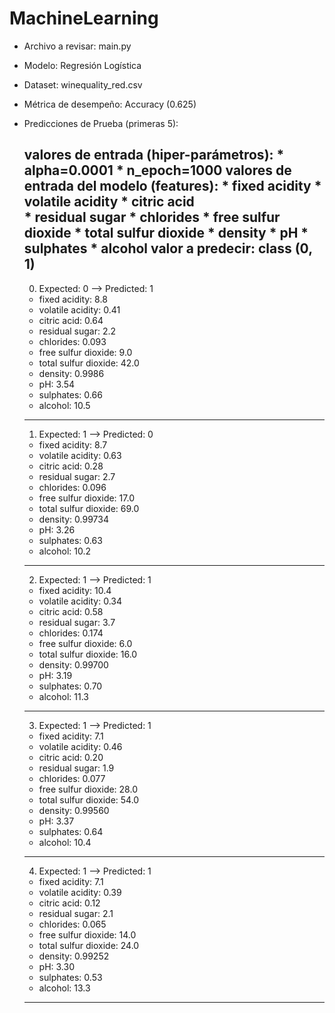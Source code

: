 # MachineLearning
 
* Archivo a revisar:    main.py
* Modelo:               Regresión Logística
* Dataset:              winequality_red.csv
* Métrica de desempeño: Accuracy (0.625)

* Predicciones de Prueba (primeras 5):

    valores de entrada (hiper-parámetros): 
        * alpha=0.0001
        * n_epoch=1000
    valores de entrada del modelo (features):
        * fixed acidity
        * volatile acidity
        * citric acid     
        * residual sugar
        * chlorides
        * free sulfur dioxide
        * total sulfur dioxide
        * density
        * pH
        * sulphates
        * alcohol
    valor a predecir: class (0, 1)
    ---
    0. Expected: 0 --> Predicted: 1
    * fixed acidity:        8.8
    * volatile acidity:     0.41
    * citric acid:          0.64     
    * residual sugar:       2.2
    * chlorides:            0.093
    * free sulfur dioxide:  9.0
    * total sulfur dioxide: 42.0
    * density:              0.9986                
    * pH:                   3.54
    * sulphates:            0.66
    * alcohol:              10.5
    ---
    1. Expected: 1 --> Predicted: 0
    * fixed acidity:        8.7
    * volatile acidity:     0.63
    * citric acid:          0.28     
    * residual sugar:       2.7
    * chlorides:            0.096
    * free sulfur dioxide:  17.0
    * total sulfur dioxide: 69.0
    * density:              0.99734                
    * pH:                   3.26
    * sulphates:            0.63
    * alcohol:              10.2
    ---
    2. Expected: 1 --> Predicted: 1
   * fixed acidity:        10.4
    * volatile acidity:     0.34
    * citric acid:          0.58     
    * residual sugar:       3.7
    * chlorides:            0.174
    * free sulfur dioxide:  6.0
    * total sulfur dioxide: 16.0
    * density:              0.99700                
    * pH:                   3.19
    * sulphates:            0.70
    * alcohol:              11.3
    ---
    3. Expected: 1 --> Predicted: 1
    * fixed acidity:        7.1
    * volatile acidity:     0.46
    * citric acid:          0.20     
    * residual sugar:       1.9
    * chlorides:            0.077
    * free sulfur dioxide:  28.0
    * total sulfur dioxide: 54.0
    * density:              0.99560                
    * pH:                   3.37
    * sulphates:            0.64
    * alcohol:              10.4
    ---
    4. Expected: 1 --> Predicted: 1
    * fixed acidity:        7.1
    * volatile acidity:     0.39
    * citric acid:          0.12     
    * residual sugar:       2.1
    * chlorides:            0.065
    * free sulfur dioxide:  14.0
    * total sulfur dioxide: 24.0
    * density:              0.99252                
    * pH:                   3.30
    * sulphates:            0.53
    * alcohol:              13.3
    ---
